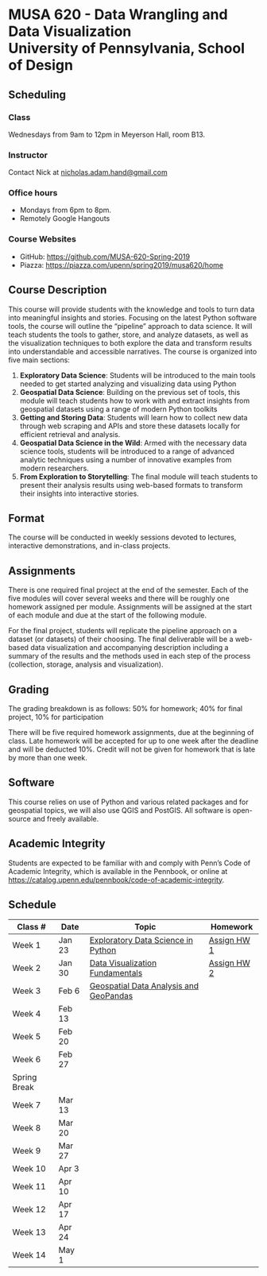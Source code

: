 # MUSA 620 - Data Wrangling and Data Visualization<br>University of Pennsylvania, School of Design

## Scheduling

### Class

Wednesdays from 9am to 12pm in Meyerson Hall, room B13.

### Instructor

Contact Nick at nicholas.adam.hand@gmail.com

### Office hours

- Mondays from 6pm to 8pm.
- Remotely Google Hangouts

### Course Websites

- GitHub: https://github.com/MUSA-620-Spring-2019
- Piazza: https://piazza.com/upenn/spring2019/musa620/home

## Course Description

This course will provide students with the knowledge and tools to turn data into meaningful insights and stories. Focusing on the latest Python software tools, the course will outline the “pipeline” approach to data science. It will teach students the tools to gather, store, and analyze datasets, as well as the visualization techniques to both explore the data and transform results into understandable and accessible narratives. The course is organized into five main sections:

1. **Exploratory Data Science**: Students will be introduced to the main tools needed to get started analyzing and visualizing data using Python
1. **Geospatial Data Science**: Building on the previous set of tools, this module will teach students how to work with and extract insights from geospatial datasets using a range of modern Python toolkits
1. **Getting and Storing Data**: Students will learn how to collect new data through web scraping and APIs and store these datasets locally for efficient retrieval and analysis.
1. **Geospatial Data Science in the Wild**: Armed with the necessary data science tools, students will be introduced to a range of advanced analytic techniques using a number of innovative examples from modern researchers.
1. **From Exploration to Storytelling**: The final module will teach students to present their analysis results using web-based formats to transform their insights into interactive stories.

## Format

The course will be conducted in weekly sessions devoted to lectures, interactive demonstrations, and in-class projects.

## Assignments

There is one required final project at the end of the semester. Each of the five modules will cover several weeks and there will be roughly one homework assigned per module. Assignments will be assigned at the start of each module and due at the start of the following module.

For the final project, students will replicate the pipeline approach on a dataset (or datasets) of their choosing. The final deliverable will be a web-based data visualization and accompanying description including a summary of the results and the methods used in each step of the process (collection, storage, analysis and visualization).

## Grading

The grading breakdown is as follows: 50% for homework; 40% for final project, 10% for participation

There will be five required homework assignments, due at the beginning of class. Late homework will be accepted for up to one week after the deadline and will be deducted 10%. Credit will not be given for homework that is late by more than one week.

## Software

This course relies on use of Python and various related packages and for geospatial topics, we will also use QGIS and PostGIS. All software is open-source and freely available.

## Academic Integrity

Students are expected to be familiar with and comply with Penn’s Code of Academic Integrity, which is available in the Pennbook, or online at https://catalog.upenn.edu/pennbook/code-of-academic-integrity.

## Schedule

| Class #      | Date   | Topic                                                                                    | Homework                                                            |
| ------------ | ------ | ---------------------------------------------------------------------------------------- | ------------------------------------------------------------------- |
| Week 1       | Jan 23 | [Exploratory Data Science in Python](https://github.com/MUSA-620-Spring-2019/week-1)     | [Assign HW 1](https://github.com/MUSA-620-Spring-2019/assignment-1) |
| Week 2       | Jan 30 | [Data Visualization Fundamentals](https://github.com/MUSA-620-Spring-2019/week-2)        | [Assign HW 2](https://github.com/MUSA-620-Spring-2019/assignment-2) |
| Week 3       | Feb 6  | [Geospatial Data Analysis and GeoPandas](https://github.com/MUSA-620-Spring-2019/week-3) |                                                                     |
| Week 4       | Feb 13 |                                                                                          |                                                                     |
| Week 5       | Feb 20 |                                                                                          |                                                                     |
| Week 6       | Feb 27 |                                                                                          |                                                                     |
| Spring Break |
| Week 7       | Mar 13 |                                                                                          |                                                                     |
| Week 8       | Mar 20 |                                                                                          |                                                                     |
| Week 9       | Mar 27 |                                                                                          |                                                                     |
| Week 10      | Apr 3  |                                                                                          |                                                                     |
| Week 11      | Apr 10 |                                                                                          |                                                                     |
| Week 12      | Apr 17 |                                                                                          |                                                                     |
| Week 13      | Apr 24 |                                                                                          |                                                                     |
| Week 14      | May 1  |                                                                                          |                                                                     |
